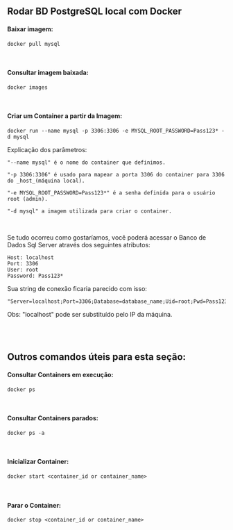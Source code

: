 ## Rodar BD PostgreSQL local com Docker

#### Baixar imagem:

```
docker pull mysql
```

<br>

#### Consultar imagem baixada:

```
docker images
```

<br>

#### Criar um Container a partir da Imagem:
```
docker run --name mysql -p 3306:3306 -e MYSQL_ROOT_PASSWORD=Pass123* -d mysql
```

Explicação dos parâmetros: 

```
"--name mysql" é o nome do container que definimos.

"-p 3306:3306" é usado para mapear a porta 3306 do container para 3306 do _host_(máquina local).  

"-e MYSQL_ROOT_PASSWORD=Pass123*" é a senha definida para o usuário root (admin).

"-d mysql" a imagem utilizada para criar o container.
```


<br>

Se tudo ocorreu como gostaríamos, você poderá acessar o Banco de Dados Sql Server através dos seguintes atributos:
```
Host: localhost
Port: 3306
User: root
Password: Pass123*
``` 

Sua string de conexão ficaria parecido com isso:
```
"Server=localhost;Port=3306;Database=database_name;Uid=root;Pwd=Pass123*;" 
```
Obs: "localhost" pode ser substituído pelo IP da máquina.



<br>
<br>



## Outros comandos úteis para esta seção:


#### Consultar Containers em execução:
```
docker ps 
```

<br>

#### Consultar Containers parados:
```
docker ps -a
```

<br>

#### Inicializar Container:
```
docker start <container_id or container_name>
```

<br>


#### Parar o Container:
```
docker stop <container_id or container_name>
```

